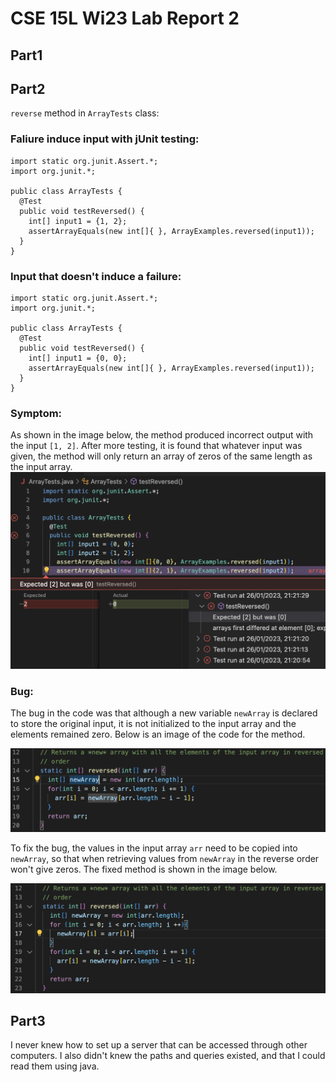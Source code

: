 # CSE 15L Wi23 Lab Report 2

## Part1 


<div style="page-break-after: always;"></div>

## Part2
`reverse` method in `ArrayTests` class:

### Faliure induce input with jUnit testing: 

```
import static org.junit.Assert.*;
import org.junit.*;

public class ArrayTests {
  @Test
  public void testReversed() {
    int[] input1 = {1, 2};
    assertArrayEquals(new int[]{ }, ArrayExamples.reversed(input1));
  }
}
```

### Input that doesn't induce a failure:

```
import static org.junit.Assert.*;
import org.junit.*;

public class ArrayTests {
  @Test
  public void testReversed() {
    int[] input1 = {0, 0};
    assertArrayEquals(new int[]{ }, ArrayExamples.reversed(input1));
  }
}
```

### Symptom: 

As shown in the image below, the method produced incorrect output with the input `[1, 2]`. After more testing, it is found that whatever input was given, the method will only return an array of zeros of the same length as the input array. 
![Image](img/reportImages-2/part2-failed-junitTest.png)

### Bug: 

The bug in the code was that although a new variable `newArray` is declared to store the original input, it is not initialized to the input array and the elements remained zero. Below is an image of the code for the method. 

![Image](img/reportImages-2/part2-wrongmethod.png)

To fix the bug, the values in the input array `arr` need to be copied into `newArray`, so that when retrieving values from `newArray` in the reverse order won't give zeros. The fixed method is shown in the image below.

![Image](img/reportImages-2/part2-rightmethod.png)

## Part3
I never knew how to set up a server that can be accessed through other computers. I also didn't knew the paths and queries existed, and that I could read them using java.

